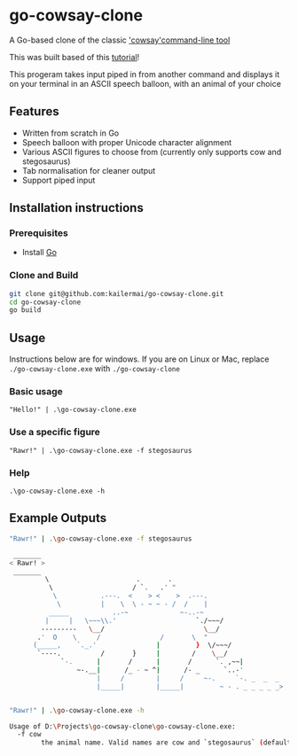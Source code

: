 # go-cowsay-clone

A Go-based clone of the classic ['cowsay'command-line tool](https://en.wikipedia.org/wiki/Cowsay#:~:text=cowsay%20is%20a%20program%20that,It%20is%20written%20in%20Perl.)

This was built based of this [tutorial](https://flaviocopes.com/go-tutorial-cowsay/)!

This progeram takes input piped in from another command and displays it on your terminal in an ASCII speech balloon, with an animal of your choice

## Features
- Written from scratch in Go
- Speech balloon with proper Unicode character alignment
- Various ASCII figures to choose from (currently only supports cow and stegosaurus)
- Tab normalisation for cleaner output
- Support piped input

## Installation instructions

### Prerequisites
- Install [Go](https://go.dev/doc/install)

### Clone and Build
```bash
git clone git@github.com:kailermai/go-cowsay-clone.git
cd go-cowsay-clone
go build
```

## Usage
Instructions below are for windows. If you are on Linux or Mac, replace `./go-cowsay-clone.exe` with `./go-cowsay-clone`

### Basic usage
`"Hello!" | .\go-cowsay-clone.exe `

### Use a specific figure
`"Rawr!" | .\go-cowsay-clone.exe -f stegosaurus`

### Help
`.\go-cowsay-clone.exe -h`

## Example Outputs
```bash
"Rawr!" | .\go-cowsay-clone.exe -f stegosaurus

 _______
< Rawr! >
 _______
         \                      .       .
          \                    / `.   .' "
           \           .---.  <    > <    >  .---.
            \          |    \  \ - ~ ~ - /  /    |
          _____           ..-~             ~-..-~
         |     |   \~~~\\.'                    `./~~~/
        ---------   \__/                         \__/
       .'  O    \     /               /       \  "
      (_____,    `._.'               |         }  \/~~~/
       `----.          /       }     |        /    \__/
             `-.      |       /      |       /      `. ,~~|
                 ~-.__|      /_ - ~ ^|      /- _      `..-'
                      |     /        |     /     ~-.     `-. _  _  _
                      |_____|        |_____|         ~ - . _ _ _ _ _>



```

```bash
"Rawr!" | .\go-cowsay-clone.exe -h

Usage of D:\Projects\go-cowsay-clone\go-cowsay-clone.exe:
  -f cow
        the animal name. Valid names are cow and `stegosaurus` (default "cow")
```